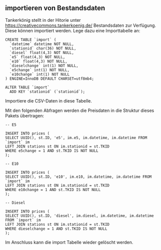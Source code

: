## importieren von Bestandsdaten

Tankerkönig stellt in der Hitorie unter https://creativecommons.tankerkoenig.de/ Bestandsdaten zur Verfügung. Diese können importiert werden. Lege dazu eine Importtabelle an:

```
CREATE TABLE `import` (
  `datetime` datetime NOT NULL,
  `stationid` char(36) NOT NULL,
  `diesel` float(4,3) NOT NULL,
  `e5` float(4,3) NOT NULL,
  `e10` float(4,3) NOT NULL,
  `dieselchange` int(1) NOT NULL,
  `e5change` int(1) NOT NULL,
  `e10change` int(1) NOT NULL
) ENGINE=InnoDB DEFAULT CHARSET=utf8mb4;

ALTER TABLE `import`
  ADD KEY `stationid` (`stationid`);
```

Importiere die CSV-Daten in diese Tabelle.

Mit den folgenden Abfragen werden die Preisdaten in die Struktur dieses Pakets übertragen:

```
-- E5

INSERT INTO prices (
SELECT UUID(), st.ID, 'e5', im.e5, im.datetime, im.datetime FROM `import` im 
LEFT JOIN stations st ON im.stationid = st.TKID
WHERE e5change = 1 AND st.TKID IS NOT NULL
);

-- E10

INSERT INTO prices (
SELECT UUID(), st.ID, 'e10', im.e10, im.datetime, im.datetime FROM `import` im 
LEFT JOIN stations st ON im.stationid = st.TKID
WHERE e10change = 1 AND st.TKID IS NOT NULL
);

-- Diesel

INSERT INTO prices (
SELECT UUID(), st.ID, 'diesel', im.diesel, im.datetime, im.datetime FROM `import` im 
LEFT JOIN stations st ON im.stationid = st.TKID
WHERE dieselchange = 1 AND st.TKID IS NOT NULL
);
```

Im Anschluss kann die import Tabelle wieder gelöscht werden.
